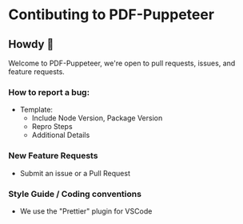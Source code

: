 # Contibuting to PDF-Puppeteer

## Howdy 🤠

Welcome to PDF-Puppeteer, we're open to pull requests, issues, and feature requests.

### How to report a bug:

* Template: 
  * Include Node Version, Package Version
  * Repro Steps 
  * Additional Details



### New Feature Requests

* Submit an issue or a Pull Request

### Style Guide / Coding conventions

* We use the "Prettier" plugin for VSCode

